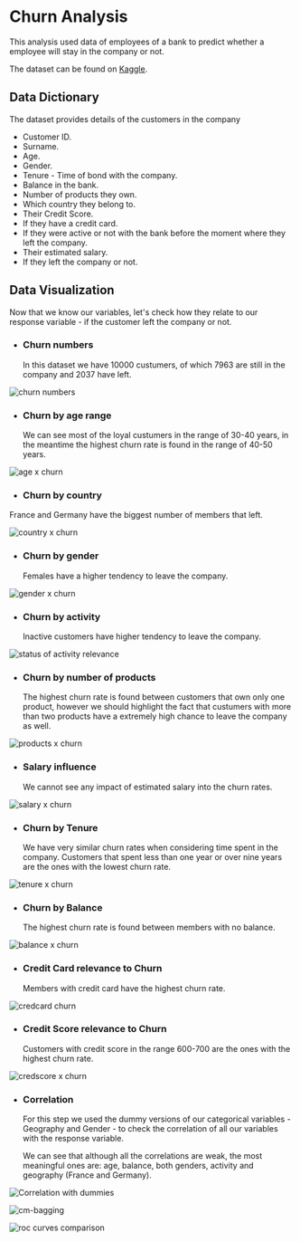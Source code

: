 # Churn Analysis

  This analysis used data of employees of a bank to predict whether a employee will stay in the company or not.
  
  The dataset can be found on [Kaggle](https://www.kaggle.com/datasets/shubh0799/churn-modelling).
  
## Data Dictionary

  The dataset provides details of the customers in the company
  
  * Customer ID.
  * Surname.
  * Age.
  * Gender.
  * Tenure - Time of bond with the company.
  * Balance in the bank.
  * Number of products they own.
  * Which country they belong to.
  * Their Credit Score.
  * If they have a credit card.
  * If they were active or not with the bank before the moment where they left the company.
  * Their estimated salary.
  * If they left the company or not.
  
## Data Visualization
  
  Now that we know our variables, let's check how they relate to our response variable - if the customer left the company or not.

* ### Churn numbers

  In this dataset we have 10000 custumers, of which 7963 are still in the company and 2037 have left.
  
![churn numbers](https://user-images.githubusercontent.com/121902546/213935392-b978c7d7-5403-4fdc-ab97-f15ceffd0e2c.png)


* ### Churn by age range

  We can see most of the loyal custumers in the range of 30-40 years, in the meantime the highest churn rate is found in the range of 40-50 years.

![age x churn](https://user-images.githubusercontent.com/121902546/213935452-01138f0a-9f1d-469b-b032-f110f18d6437.png)

* ### Churn by country

 France and Germany have the biggest number of members that left.

![country x churn](https://user-images.githubusercontent.com/121902546/213935460-28122c8d-be24-464b-9cd0-56a9d9b6eac9.png)

* ### Churn by gender
  
  Females have a higher tendency to leave the company.

![gender x churn](https://user-images.githubusercontent.com/121902546/213935542-d6c46c46-be72-4a20-87bb-52405de9fda7.png)

* ### Churn by activity

  Inactive customers have higher tendency to leave the company.

![status of activity relevance](https://user-images.githubusercontent.com/121902546/213944598-b6b58487-a917-4105-a80c-8ca59098ec62.png)

* ### Churn by number of products

  The highest churn rate is found between customers that own only one product, however we should highlight the fact that custumers with more than two products have a extremely high chance to leave the company as well.
    
![products x churn](https://user-images.githubusercontent.com/121902546/213935566-3853e3ec-5ec2-43b6-94c8-1e9580d54de9.png)

* ### Salary influence

    We cannot see any impact of estimated salary into the churn rates.

![salary x churn](https://user-images.githubusercontent.com/121902546/213935567-85955d24-a77b-461b-b782-293c8ba81eae.png)

* ### Churn by Tenure
  
  We have very similar churn rates when considering time spent in the company. Customers that spent less than one year or over nine years are the ones with the lowest churn rate.
   

![tenure x churn](https://user-images.githubusercontent.com/121902546/213935568-9cd497d7-2580-4442-8b92-a142dec1e62d.png)

* ### Churn by Balance

  The highest churn rate is found between members with no balance.

![balance x churn](https://user-images.githubusercontent.com/121902546/213935570-31721e2f-69e5-42a7-8b58-bf6219c360b4.png)

* ### Credit Card relevance to Churn

  Members with credit card have the highest churn rate.

![credcard churn](https://user-images.githubusercontent.com/121902546/213935571-89e0ca3c-b6f8-4c66-8cf3-3b915cc0eda3.png)

* ### Credit Score relevance to Churn

  Customers with credit score in the range 600-700 are the ones with the highest churn rate.

![credscore x churn](https://user-images.githubusercontent.com/121902546/213935572-00f51439-cc5c-4b5e-8f05-efc0565066a1.png)

* ### Correlation
  
  For this step we used the dummy versions of our categorical variables - Geography and Gender - to check the correlation of all our variables with the response variable.
  
  We can see that although all the correlations are weak, the most meaningful ones are: age, balance, both genders, activity and geography (France and Germany).


![Correlation with dummies](https://user-images.githubusercontent.com/121902546/213945348-02aa2fd0-b11e-41d6-8c73-b08ecd27b88a.png)

![cm-bagging](https://user-images.githubusercontent.com/121902546/214082553-badf662f-1729-4933-91c1-00b8edafee02.png)

![roc curves comparison](https://user-images.githubusercontent.com/121902546/214082558-4bf65b93-bafc-42c6-8e62-310f62dc9e5a.png)

